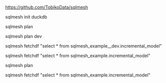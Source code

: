 https://github.com/TobikoData/sqlmesh

sqlmesh init duckdb

sqlmesh plan

sqlmesh plan dev

sqlmesh fetchdf "select * from sqlmesh_example__dev.incremental_model"

sqlmesh fetchdf "select * from sqlmesh_example.incremental_model"

sqlmesh plan

sqlmesh fetchdf "select * from sqlmesh_example.incremental_model"